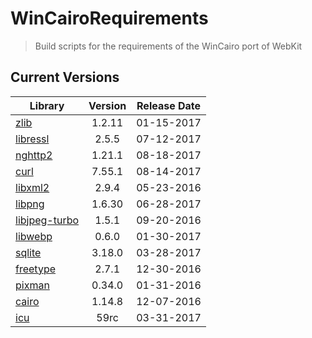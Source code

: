 # WinCairoRequirements
> Build scripts for the requirements of the WinCairo port of WebKit

## Current Versions

| Library | Version | Release Date |
|---|:---:|:---:|
| [zlib](http://zlib.net) | 1.2.11 | 01-15-2017 |
| [libressl](https://www.libressl.org) | 2.5.5 | 07-12-2017 |
| [nghttp2](https://nghttp2.org) | 1.21.1 | 08-18-2017 |
| [curl](https://curl.haxx.se) | 7.55.1 | 08-14-2017 |
| [libxml2](http://xmlsoft.org/) | 2.9.4 | 05-23-2016 |
| [libpng](http://www.libpng.org/pub/png/libpng.html) | 1.6.30 | 06-28-2017 |
| [libjpeg-turbo](http://libjpeg-turbo.virtualgl.org) | 1.5.1 | 09-20-2016 |
| [libwebp](https://github.com/webmproject/libwebp) | 0.6.0 | 01-30-2017 |
| [sqlite](http://sqlite.org) | 3.18.0 | 03-28-2017 |
| [freetype](https://www.freetype.org) | 2.7.1 | 12-30-2016 |
| [pixman](http://www.pixman.org) | 0.34.0 | 01-31-2016 |
| [cairo](https://www.cairographics.org) | 1.14.8 | 12-07-2016 |
| [icu](http://site.icu-project.org) | 59rc | 03-31-2017 |

